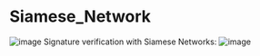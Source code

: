 # Siamese_Network
![image](https://user-images.githubusercontent.com/69841466/112315347-572fa000-8caa-11eb-97b3-35a0d1cd54f7.png)
Signature verification with Siamese Networks:
![image](https://user-images.githubusercontent.com/69841466/112353670-4132d700-8ccc-11eb-9a57-6aa1994a5c81.png)
